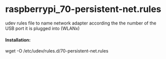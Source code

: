 # raspberrypi_70-persistent-net.rules
udev rules file to name network adapter according the the number of the USB port it is plugged into (WLANx)

#### Installation:
wget -O /etc/udev/rules.d/70-persistent-net.rules
